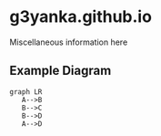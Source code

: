 # g3yanka.github.io
Miscellaneous information here


## Example Diagram
```mermaid
graph LR
   A-->B
   B-->C
   B-->D
   A-->D
```
